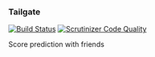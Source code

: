 ### Tailgate
[![Build Status](https://travis-ci.org/burgerballer44/tailgate.svg?branch=master)](https://travis-ci.org/burgerballer44/tailgate) [![Scrutinizer Code Quality](https://scrutinizer-ci.com/g/burgerballer44/tailgate/badges/quality-score.png?b=master)](https://scrutinizer-ci.com/g/burgerballer44/tailgate/?branch=master)

Score prediction with friends